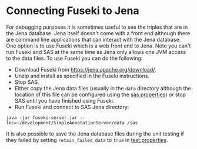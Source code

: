 # Connecting Fuseki to Jena

For debugging purposes it is sometimes useful to see the triples that are in the Jena database. Jena itself doesn't come with a front end although there are command line applications that can interact with the Jena database. One option is to use Fuseki which is a web front end to Jena. Note you can't run Fuseki and SAS at the same time as Jena only allows one JVM access to the data files. To use Fuseki you can do the following:

 * Download Fuseki from https://jena.apache.org/download/.
 * Unzip and install as specified in the Fuseki instructions.
 * Stop SAS.
 * Either copy the Jena data files (usually in the `data` directory although the location of this file can be configured using the [sas.properties](../src/main/webapp/WEB-INF/sas.properties)) or stop SAS until you have finished using Fuseki.
 * Run Fuseki and connect to SAS Jena directory:

```
java -jar fuseki-server.jar --loc=~/development/SimpleAnnotationServer/data /sas
```

It is also possible to save the Jena database files during the unit testing if they failed by setting `retain_failed_data` to `true` in [test.properties](../src/test/resources/test.properties).

